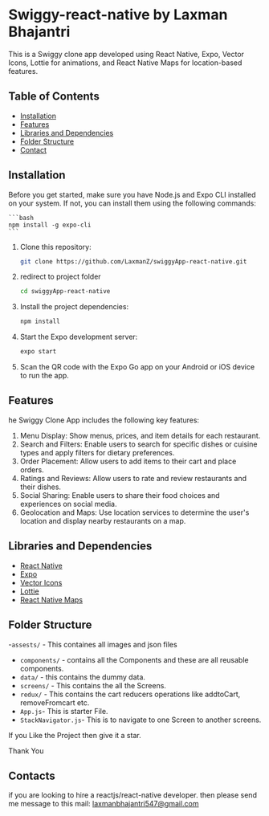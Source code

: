 # Swiggy-react-native by Laxman Bhajantri

This is a Swiggy clone app developed using React Native, Expo, Vector Icons, Lottie for animations, and React Native Maps for location-based features.

## Table of Contents

- [Installation](#installation)
- [Features](#features)
- [Libraries and Dependencies](#libraries-and-dependencies)
- [Folder Structure](#folder-structure)
- [Contact](#contact)

## Installation

   Before you get started, make sure you have Node.js and Expo CLI installed on your system. If not, you can install them using the following commands:

    ```bash
    npm install -g expo-cli
    ```

1. Clone this repository:
   
   ```bash
   git clone https://github.com/LaxmanZ/swiggyApp-react-native.git
   ```
   
2. redirect to project folder
   
   ```bash
   cd swiggyApp-react-native
   ```

3. Install the project dependencies:
   
   ```bash
   npm install
   ```
4. Start the Expo development server:
    ```bash
   expo start
    ```

5. Scan the QR code with the Expo Go app on your Android or iOS device to run the app.

## Features

he Swiggy Clone App includes the following key features:
1. Menu Display: Show menus, prices, and item details for each restaurant.
2. Search and Filters: Enable users to search for specific dishes or cuisine types and apply filters for dietary preferences.
3. Order Placement: Allow users to add items to their cart and place orders.
4. Ratings and Reviews: Allow users to rate and review restaurants and their dishes.
5. Social Sharing: Enable users to share their food choices and experiences on social media.
6. Geolocation and Maps: Use location services to determine the user's location and display nearby restaurants on a map.

## Libraries and Dependencies

- [React Native](https://reactnative.dev/)
- [Expo](https://expo.dev/)
- [Vector Icons](https://github.com/oblador/react-native-vector-icons)
- [Lottie](https://github.com/lottie-react-native/lottie-react-native)
- [React Native Maps](https://github.com/react-native-maps/react-native-maps)

## Folder Structure

-`assests/` - This containes all images and json files
- `components/` - contains all the Components and these are all reusable components.
- `data/` - this contains the dummy data.
- `screens/` - This contains the all the Screens.
- `redux/` - This contains the cart reducers operations like addtoCart, removeFromcart etc.
- `App.js`- This is starter File.
- `StackNavigator.js`- This is to navigate to one Screen to another screens.

If you Like the Project then give it a star.

Thank You

##  Contacts

if you are looking to hire a reactjs/react-native developer. then please send me message to this mail: laxmanbhajantri547@gmail.com
